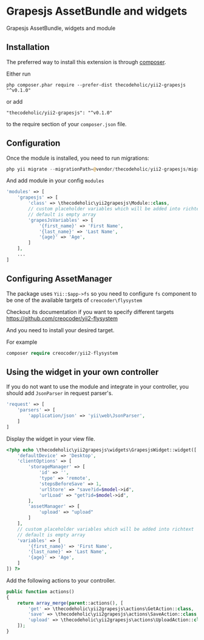 Grapesjs AssetBundle and widgets
================================
Grapesjs AssetBundle, widgets and module

Installation
------------

The preferred way to install this extension is through [composer](http://getcomposer.org/download/).

Either run

```
php composer.phar require --prefer-dist thecodeholic/yii2-grapesjs "^v0.1.0"
```

or add

```
"thecodeholic/yii2-grapesjs": "^v0.1.0"
```

to the require section of your `composer.json` file.


Configuration
-----

Once the module is installed, you need to run migrations:

```php
php yii migrate --migrationPath=@vendor/thecodeholic/yii2-grapesjs/migrations
```

And add module in your config `modules`

```php
'modules' => [
    'grapesjs' => [
        'class' => \thecodeholic\yii2grapesjs\Module::class,
        // custom placeholder variables which will be added into richtext
        // default is empty array
        'grapesJsVariables' => [
            '{first_name}' => 'First Name',
            '{last_name}' => 'Last Name',
            '{age}' => 'Age',
        ]
    ],
    ...
]
```

Configuring AssetManager
------------------------
The package uses `Yii::$app->fs` so you need to configure `fs` component to be one of the available 
targets of `creocoder\flysystem`

Checkout its documentation if you want to specify different targets
https://github.com/creocoder/yii2-flysystem

And you need to install your desired target.

For example
```php
composer require creocoder/yii2-flysystem
```

Using the widget in your own controller
---------------------------------------
If you do not want to use the module and integrate in your controller, you should add `JsonParser` in request parser's.

```php
'request' => [
    'parsers' => [
        'application/json' => 'yii\web\JsonParser',
    ]
]
```

Display the widget in your view file.

```php
<?php echo \thecodeholic\yii2grapesjs\widgets\GrapesjsWidget::widget([
    'defaultDevice' => 'Desktop',
    'clientOptions' => [
        'storageManager' => [
            'id' => '',
            'type' => 'remote',
            'stepsBeforeSave' => 1,
            'urlStore' => "save?id=$model->id",
            'urlLoad' => "get?id=$model->id",
        ],
        'assetManager' => [
            'upload' => "upload"
        ]
    ],
    // custom placeholder variables which will be added into richtext
    // default is empty array
    'variables' => [
        '{first_name}' => 'First Name',
        '{last_name}' => 'Last Name',
        '{age}' => 'Age',
    ]
]) ?>
```

Add the following actions to your controller.

```php
public function actions()
{
    return array_merge(parent::actions(), [
        'get' => \thecodeholic\yii2grapesjs\actions\GetAction::class,
        'save' => \thecodeholic\yii2grapesjs\actions\SaveAction::class,
        'upload' => \thecodeholic\yii2grapesjs\actions\UploadAction::class
    ]);
}
```


